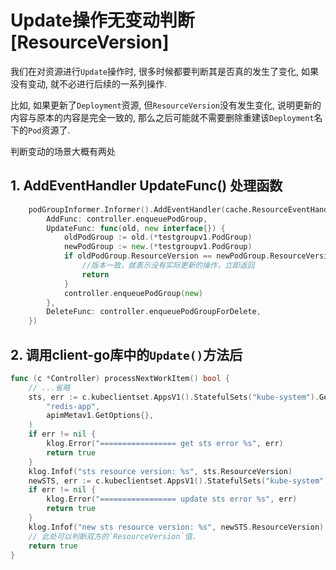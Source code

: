 # Update操作无变动判断[ResourceVersion]

我们在对资源进行`Update`操作时, 很多时候都要判断其是否真的发生了变化, 如果没有变动, 就不必进行后续的一系列操作.

比如, 如果更新了`Deployment`资源, 但`ResourceVersion`没有发生变化, 说明更新的内容与原本的内容是完全一致的, 那么之后可能就不需要删除重建该`Deployment`名下的`Pod`资源了.

判断变动的场景大概有两处

## 1. AddEventHandler UpdateFunc() 处理函数

```go
	podGroupInformer.Informer().AddEventHandler(cache.ResourceEventHandlerFuncs{
		AddFunc: controller.enqueuePodGroup,
		UpdateFunc: func(old, new interface{}) {
			oldPodGroup := old.(*testgroupv1.PodGroup)
			newPodGroup := new.(*testgroupv1.PodGroup)
			if oldPodGroup.ResourceVersion == newPodGroup.ResourceVersion {
				//版本一致，就表示没有实际更新的操作，立即返回
				return
			}
			controller.enqueuePodGroup(new)
		},
		DeleteFunc: controller.enqueuePodGroupForDelete,
	})
```

## 2. 调用client-go库中的`Update()`方法后

```go
func (c *Controller) processNextWorkItem() bool {
    // ...省略
	sts, err := c.kubeclientset.AppsV1().StatefulSets("kube-system").Get(
		"redis-app",
		apimMetav1.GetOptions{},
	)
	if err != nil {
		klog.Error("================= get sts error %s", err)
		return true
	}
	klog.Infof("sts resource version: %s", sts.ResourceVersion)
	newSTS, err := c.kubeclientset.AppsV1().StatefulSets("kube-system").Update(sts)
	if err != nil {
		klog.Error("================= update sts error %s", err)
		return true
	}
    klog.Infof("new sts resource version: %s", newSTS.ResourceVersion)
    // 此处可以判断双方的`ResourceVersion`值.
	return true
}
```
